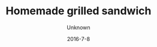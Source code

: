 ---
title: 'Homemade grilled sandwich'
description: 'Choose between: ham and cheese -- pesto, mushroom, red-onions, and cheese -- pesto, parma ham, red-onions, and cheese'
image: 03353a85470dcbbb57a5c91b8ebf705923ab09dd
price: '45'
size: '1'
color: '#ffffff'
category: snacks
tags: Snacks
meta:
    id: 20831302bf662b71976e81fba132bfda1acd5f35
    parentId: f20f57fa9c3d8bff0902cfb33f350091a3a48d51
    language: en
date: '2016-7-8'
author: Unknown
---